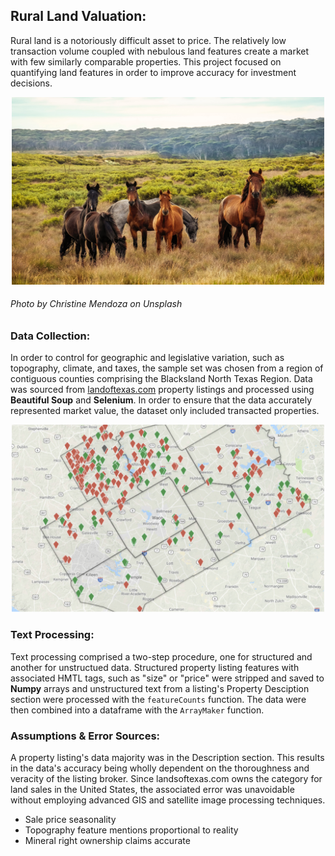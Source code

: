 ## Rural Land Valuation:

Rural land is a notoriously difficult asset to price. The relatively low transaction volume coupled with nebulous land features create a market with few similarly comparable properties. This project focused on quantifying land features in order to improve accuracy for investment decisions.

<p align="center">
<img src="https://github.com/rwmyers46/Rural-Land-Valuation/blob/master/images/horses.jpg" width="500" height="300"/>
</p>

###### *Photo by Christine Mendoza on Unsplash*

### Data Collection:

In order to control for geographic and legislative variation, such as topography, climate, and taxes, the sample set was chosen from a region of contiguous counties comprising the Blacksland North Texas Region. Data was sourced from [landoftexas.com](https://www.landsoftexas.com/) property listings and processed using **Beautiful Soup** and **Selenium**. In order to ensure that the data accurately represented market value, the dataset only included transacted properties.

<p align="center">
<img src="https://github.com/rwmyers46/Rural-Land-Valuation/blob/master/images/blacklands_region.png" width="500" height="300"/>
</p>

### Text Processing:

Text processing comprised a two-step procedure, one for structured and another for unstructued data. Structured property listing features with associated HMTL tags, such as "size" or "price" were stripped and saved to **Numpy** arrays and unstructured text from a listing's Property Desciption section were processed with the `featureCounts` function. The data were then combined into a dataframe with the `ArrayMaker` function.

### Assumptions & Error Sources:

A property listing's data majority was in the Description section. This results in the data's accuracy being wholly dependent on the thoroughness and veracity of the listing broker. Since landsoftexas.com owns the category for land sales in the United States, the associated error was unavoidable without employing advanced GIS and satellite image processing techniques. 

* Sale price seasonality
* Topography feature mentions proportional to reality
* Mineral right ownership claims accurate



